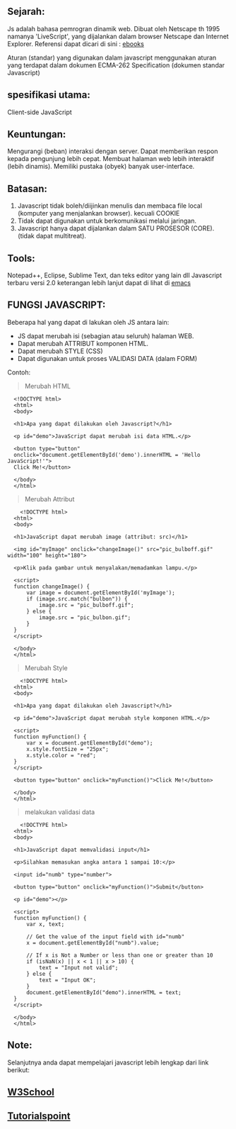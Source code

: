 ## Sejarah:

Js adalah bahasa pemrogran dinamik web.  Dibuat oleh Netscape th 1995 namanya 'LiveScript', yang dijalankan dalam browser Netscape dan Internet Explorer. Referensi dapat dicari di sini : [ebooks](http://it-ebooks.info/)

Aturan (standar) yang digunakan dalam javascript menggunakan aturan yang terdapat dalam dokumen  ECMA-262 Specification (dokumen standar Javascript)

## spesifikasi utama:
Client-side JavaScript

## Keuntungan:
Mengurangi (beban) interaksi dengan server.
Dapat memberikan respon kepada pengunjung lebih cepat. 
Membuat halaman web lebih interaktif (lebih dinamis).
Memiliki pustaka (obyek) banyak user-interface.

## Batasan:

1. Javascript tidak boleh/diijinkan menulis dan membaca file local (komputer yang menjalankan browser). kecuali COOKIE
1. Tidak dapat digunakan untuk berkomunikasi melalui jaringan.
1. Javascript hanya dapat dijalankan dalam SATU PROSESOR (CORE). (tidak dapat multitreat).

## Tools:

Notepad++, Eclipse, Sublime Text, dan teks editor yang lain dll
Javascript terbaru versi 2.0 keterangan lebih lanjut dapat di lihat di  [emacs](http://www.ecmascript.org/)

## FUNGSI JAVASCRIPT:

Beberapa hal yang dapat di lakukan oleh JS antara lain:

* JS dapat merubah isi (sebagian atau seluruh) halaman WEB. 
* Dapat merubah ATTRIBUT komponen HTML.
* Dapat merubah STYLE (CSS)
* Dapat digunakan untuk proses VALIDASI DATA (dalam FORM)


Contoh:
> Merubah HTML

      <!DOCTYPE html>
      <html>
      <body>

      <h1>Apa yang dapat dilakukan oleh Javascript?</h1>

      <p id="demo">JavaScript dapat merubah isi data HTML.</p>

      <button type="button"
      onclick="document.getElementById('demo').innerHTML = 'Hello JavaScript!'">
      Click Me!</button>

      </body>
      </html>
      
  > Merubah Attribut
  
        <!DOCTYPE html>
      <html>
      <body>

      <h1>JavaScript dapat merubah image (attribut: src)</h1>

      <img id="myImage" onclick="changeImage()" src="pic_bulboff.gif" width="100" height="180">

      <p>Klik pada gambar untuk menyalakan/memadamkan lampu.</p>

      <script>
      function changeImage() {
          var image = document.getElementById('myImage');
          if (image.src.match("bulbon")) {
              image.src = "pic_bulboff.gif";
          } else {
              image.src = "pic_bulbon.gif";
          }
      }
      </script>

      </body>
      </html>

  
  > Merubah Style 
  
        <!DOCTYPE html>
      <html>
      <body>

      <h1>Apa yang dapat dilakukan oleh Javascript?</h1>

      <p id="demo">JavaScript dapat merubah style komponen HTML.</p>

      <script>
      function myFunction() {
          var x = document.getElementById("demo");
          x.style.fontSize = "25px";           
          x.style.color = "red"; 
      }
      </script>

      <button type="button" onclick="myFunction()">Click Me!</button>

      </body>
      </html> 

  
  > melakukan validasi data
  
        <!DOCTYPE html>
      <html>
      <body>

      <h1>JavaScript dapat memvalidasi input</h1>

      <p>Silahkan memasukan angka antara 1 sampai 10:</p>

      <input id="numb" type="number">

      <button type="button" onclick="myFunction()">Submit</button>

      <p id="demo"></p>

      <script>
      function myFunction() {
          var x, text;

          // Get the value of the input field with id="numb"
          x = document.getElementById("numb").value;

          // If x is Not a Number or less than one or greater than 10
          if (isNaN(x) || x < 1 || x > 10) {
              text = "Input not valid";
          } else {
              text = "Input OK";
          }
          document.getElementById("demo").innerHTML = text;
      }
      </script>

      </body>
      </html> 

  
## Note:

Selanjutnya anda dapat mempelajari javascript lebih lengkap dari link berikut:

## [W3School](http://www.w3schools.com/js/js_intro.asp)
## [Tutorialspoint](http://www.tutorialspoint.com/javascript/)


      
